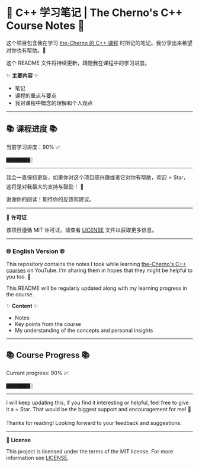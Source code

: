 # 📘 C++ 学习笔记 | The Cherno's C++ Course Notes 📘

这个项目包含我在学习 [the-Cherno 的 C++ 课程](https://www.youtube.com/watch?v=18c3MTX0PK0&t=26s) 时所记的笔记。我分享出来希望对你也有帮助。🚀

这个 README 文件将持续更新，跟随我在课程中的学习进度。

✨ **主要内容** ✨

- 笔记
- 课程的重点与要点
- 我对课程中概念的理解和个人观点

---

## 📚 课程进度 📚

当前学习进度：90% 📈

```progress
█████████░
```

---

我会一直保持更新，如果你对这个项目感兴趣或者它对你有帮助，欢迎 ⭐️ Star，这将是对我最大的支持与鼓励！ 🙏

谢谢你的阅读！期待你的反馈和建议。

---

📖 **许可证**

该项目遵循 MIT 许可证。请查看 [LICENSE](LICENSE) 文件以获取更多信息。

---

### 🌐 English Version 🌐

This repository contains the notes I took while learning [the-Cherno's C++ courses](https://www.youtube.com/watch?v=18c3MTX0PK0&t=26s) on YouTube. I'm sharing them in hopes that they might be helpful to you too. 🚀

This README will be regularly updated along with my learning progress in the course.

✨ **Content** ✨

- Notes
- Key points from the course
- My understanding of the concepts and personal insights

---

## 📚 Course Progress 📚

Current progress: 90% 📈

```progress
█████████░
```

---

I will keep updating this, if you find it interesting or helpful, feel free to give it a ⭐️ Star. That would be the biggest support and encouragement for me! 🙏

Thanks for reading! Looking forward to your feedback and suggestions.

---

📖 **License**

This project is licensed under the terms of the MIT license. For more information see [LICENSE](LICENSE).
